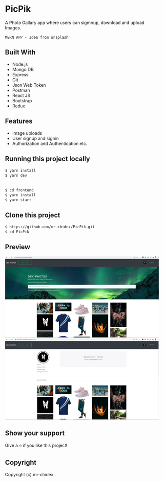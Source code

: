 # PicPik

A Photo Gallary app where users can sigmnup, download and upload Images.

```
MERN APP - Idea from unsplash
```
## Built With

- Node.js
- Mongo DB
- Express
- Git
- Json Web Token
- Postman
- React JS
- Bootstrap
- Redux

## Features

- Image uploads
- User signup and signin
- Authorization and Authentication etc.

## Running this project locally
    
    $ yarn install
    $ yarn dev


    $ cd frontend
    $ yarn install
    $ yarn start

## Clone this project

    $ https://github.com/mr-chidex/PicPik.git
    $ cd PicPik
    
## Preview

<img  alt="png" src="./frontend/public/dexHome.jpg" />
<img  alt="png" src="./frontend/public/dexProfile.png" />


## Show your support

Give a ⭐️ if you like this project!

## Copyright

Copyright (c) mr-chidex

